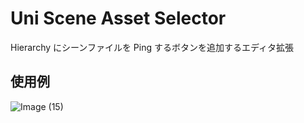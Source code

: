 # Uni Scene Asset Selector

Hierarchy にシーンファイルを Ping するボタンを追加するエディタ拡張

## 使用例

![Image (15)](https://user-images.githubusercontent.com/6134875/79828290-6abbf200-83db-11ea-896d-e72080674d43.gif)
